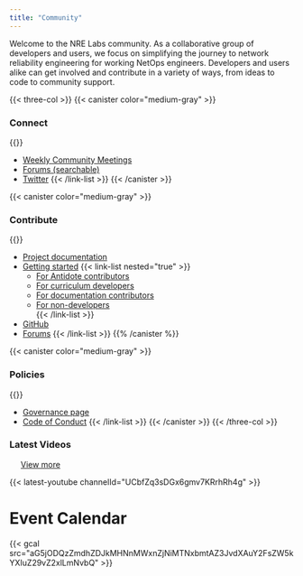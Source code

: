```yaml
---
title: "Community"
---
```


Welcome to the NRE Labs community. As a collaborative group of developers and users, we focus on simplifying the journey to network reliability engineering for working NetOps engineers. Developers and users alike can get involved and contribute in a variety of ways, from ideas to code to community support.

{{< three-col >}}
{{< canister color="medium-gray" >}}
### Connect

{{<link-list>}}
- [Weekly Community Meetings](https://community.networkreliability.engineering/c/weekly-standup)
- [Forums (searchable)](https://community.networkreliability.engineering/)
- [Twitter](https://twitter.com/NRELabs)
{{< /link-list >}}
{{< /canister >}}
    
{{< canister color="medium-gray" >}}
### Contribute

{{<link-list>}}
- [Project documentation](https://antidoteproject.readthedocs.io/en/latest/index.html)
- [Getting started](#)
  {{< link-list nested="true" >}}
  - [For Antidote contributors](https://antidoteproject.readthedocs.io/en/latest/hacking/platform.html)
  - [For curriculum developers](https://antidoteproject.readthedocs.io/en/latest/hacking/curriculum/index.html)   
  - [For documentation contributors](https://antidoteproject.readthedocs.io/en/latest/contribute/docs.html#contrib-docs)   
  - [For non-developers](https://antidoteproject.readthedocs.io/en/latest/contribute/nondev.html)   
  {{< /link-list >}}
- [GitHub](https://github.com/nre-learning)
- [Forums](https://community.networkreliability.engineering/)
{{< /link-list >}}
{{% /canister %}}
    
{{< canister color="medium-gray" >}}
### Policies
    
{{<link-list>}}
- [Governance page](https://github.com/nre-learning/proposals/blob/governance-draft/governance.md)
- [Code of Conduct](https://github.com/nre-learning/proposals/pull/2)
{{< /link-list >}}
{{< /canister >}}
{{< /three-col >}}

<h3 class="inline-block">Latest Videos</h3>
<a href="https://www.youtube.com/channel/UCbfZq3sDGx6gmv7KRrhRh4g"
   style="margin-left: 20px;">
    View more
</a>

{{< latest-youtube channelId="UCbfZq3sDGx6gmv7KRrhRh4g" >}}

# Event Calendar

{{< gcal src="aG5jODQzZmdhZDJkMHNnMWxnZjNiMTNxbmtAZ3JvdXAuY2FsZW5kYXIuZ29vZ2xlLmNvbQ" >}}
